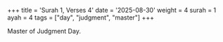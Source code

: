 +++
title = 'Surah 1, Verses 4'
date = '2025-08-30'
weight = 4
surah = 1
ayah = 4
tags = ["day", "judgment", "master"]
+++

Master of Judgment Day.